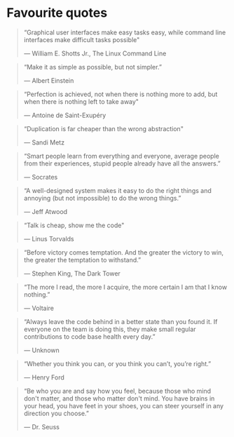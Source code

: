# Favourite quotes

> “Graphical user interfaces make easy tasks easy, while command line interfaces
> make difficult tasks possible"
>
> ― William E. Shotts Jr., The Linux Command Line

> “Make it as simple as possible, but not simpler.”
>
> ― Albert Einstein

> “Perfection is achieved, not when there is nothing more to add, but when there
> is nothing left to take away"
>
> ― Antoine de Saint-Exupéry

> “Duplication is far cheaper than the wrong abstraction"
>
> ― Sandi Metz

> “Smart people learn from everything and everyone, average people from their
> experiences, stupid people already have all the answers.”
>
> ― Socrates

> “A well-designed system makes it easy to do the right things and annoying (but
> not impossible) to do the wrong things.”
>
> ― Jeff Atwood

> “Talk is cheap, show me the code"
>
> ― Linus Torvalds

> “Before victory comes temptation. And the greater the victory to win, the
> greater the temptation to withstand.”
>
> ― Stephen King, The Dark Tower

> “The more I read, the more I acquire, the more certain I am that I know
> nothing.”
>
> ― Voltaire

> “Always leave the code behind in a better state than you found it. If everyone
> on the team is doing this, they make small regular contributions to code base
> health every day.”
>
> ― Unknown

> “Whether you think you can, or you think you can’t, you’re right.”
>
> ― Henry Ford

> “Be who you are and say how you feel, because those who mind don't matter, and
> those who matter don't mind. You have brains in your head, you have feet in
> your shoes, you can steer yourself in any direction you choose.”
>
> ― Dr. Seuss
